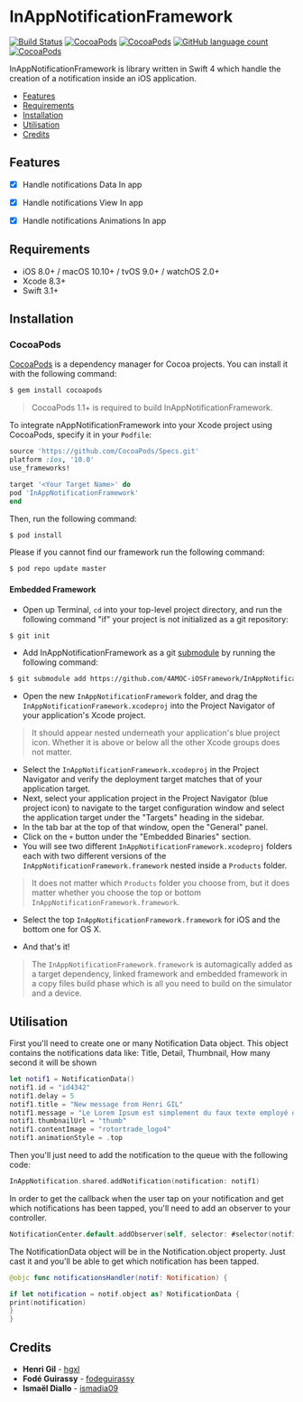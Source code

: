 # InAppNotificationFramework

[![Build Status](https://travis-ci.org/4AMOC-iOSFramework/InAppNotificationFramework.svg?branch=master)](https://travis-ci.org/4AMOC-iOSFramework/InAppNotificationFramework/)
[![CocoaPods](https://img.shields.io/cocoapods/dt/InAppNotificationFramework.svg)]()
[![CocoaPods](https://img.shields.io/cocoapods/l/InAppNotificationFramework.svg)]()
[![GitHub language count](https://img.shields.io/github/languages/count/badges/InAppNotificationFramework.svg)]()
[![CocoaPods](https://img.shields.io/cocoapods/p/InAppNotificationFramework.svg)]()

InAppNotificationFramework is library written in Swift 4 which handle the creation of a notification inside an iOS application.

- [Features](#features)
- [Requirements](#requirements)
- [Installation](#installation)
- [Utilisation](#utilisation)
- [Credits](#credits)

## Features

- [x] Handle notifications Data In app
- [x] Handle notifications View In app
- [x] Handle notifications Animations In app


## Requirements
- iOS 8.0+ / macOS 10.10+ / tvOS 9.0+ / watchOS 2.0+
- Xcode 8.3+
- Swift 3.1+

## Installation
### CocoaPods
[CocoaPods](http://cocoapods.org) is a dependency manager for Cocoa projects. You can install it with the following command:

```bash
$ gem install cocoapods
```

> CocoaPods 1.1+ is required to build InAppNotificationFramework.

To integrate nAppNotificationFramework into your Xcode project using CocoaPods, specify it in your `Podfile`:

```ruby
source 'https://github.com/CocoaPods/Specs.git'
platform :ios, '10.0'
use_frameworks!

target '<Your Target Name>' do
pod 'InAppNotificationFramework'
end
```

Then, run the following command:

```bash
$ pod install
```

Please if you cannot find our framework run the following command:

```bash
$ pod repo update master
```

#### Embedded Framework

- Open up Terminal, `cd` into your top-level project directory, and run the following command "if" your project is not initialized as a git repository:

```bash
$ git init
```

- Add InAppNotificationFramework as a git [submodule](http://git-scm.com/docs/git-submodule) by running the following command:

```bash
$ git submodule add https://github.com/4AMOC-iOSFramework/InAppNotificationFramework
```

- Open the new `InAppNotificationFramework` folder, and drag the `InAppNotificationFramework.xcodeproj` into the Project Navigator of your application's Xcode project.

> It should appear nested underneath your application's blue project icon. Whether it is above or below all the other Xcode groups does not matter.

- Select the `InAppNotificationFramework.xcodeproj` in the Project Navigator and verify the deployment target matches that of your application target.
- Next, select your application project in the Project Navigator (blue project icon) to navigate to the target configuration window and select the application target under the "Targets" heading in the sidebar.
- In the tab bar at the top of that window, open the "General" panel.
- Click on the `+` button under the "Embedded Binaries" section.
- You will see two different `InAppNotificationFramework.xcodeproj` folders each with two different versions of the `InAppNotificationFramework.framework` nested inside a `Products` folder.

> It does not matter which `Products` folder you choose from, but it does matter whether you choose the top or bottom `InAppNotificationFramework.framework`.

- Select the top `InAppNotificationFramework.framework` for iOS and the bottom one for OS X.


- And that's it!

> The `InAppNotificationFramework.framework` is automagically added as a target dependency, linked framework and embedded framework in a copy files build phase which is all you need to build on the simulator and a device.

## Utilisation
First you'll need to create one or many Notification Data object.
This object contains the notifications data like:
Title,
Detail,
Thumbnail,
How many second it will be shown

```swift
let notif1 = NotificationData()
notif1.id = "id4342"
notif1.delay = 5
notif1.title = "New message from Henri GIL"
notif1.message = "Le Lorem Ipsum est simplement du faux texte employé dans la"
notif1.thumbnailUrl = "thumb"
notif1.contentImage = "rotortrade_logo4"
notif1.animationStyle = .top
```

Then you'll just need to add the notification to the queue with the following code:

```swift
InAppNotification.shared.addNotification(notification: notif1)
```

In order to get the callback when the user tap on your notification and get which notifications has been tapped, you'll need to add an observer to your controller.

```swift
NotificationCenter.default.addObserver(self, selector: #selector(notificationsHandler), name: Notification.Name("notificationTapped") , object: nil)
```
The NotificationData object will be in the Notification.object property. Just cast it and you'll be able to get which notification has been tapped.

```swift
@objc func notificationsHandler(notif: Notification) {

if let notification = notif.object as? NotificationData {
print(notification)
}
}
```
## Credits

* **Henri Gil** - [hgxl](https://github.com/hgxl)
* **Fodé Guirassy** - [fodeguirassy](https://github.com/fodeguirassy)
* **Ismaël Diallo** - [ismadia09](https://github.com/ismadia09)
